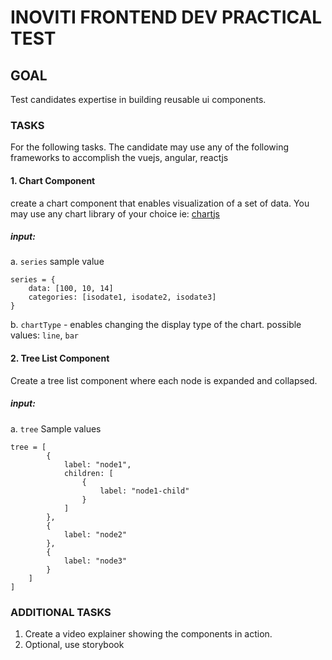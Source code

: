 
# INOVITI FRONTEND DEV PRACTICAL TEST


## GOAL
Test candidates expertise in building reusable ui components.

### TASKS
For the following tasks. The candidate may use any of the following frameworks to accomplish the vuejs, angular, reactjs

#### 1. Chart Component

create a chart component that enables visualization of a set of data. You may use any chart library of your choice ie: [chartjs](https://)



##### input:
 a. `series`
sample value
```
series = {
    data: [100, 10, 14]
    categories: [isodate1, isodate2, isodate3]
}
```
 b. `chartType` - enables changing the display type of the chart.
possible values: `line`, `bar`


#### 2. Tree List Component
Create a tree list component where each node is expanded and collapsed.

##### input:
a. `tree`
Sample values
```
tree = [
        {
            label: "node1",
            children: [
                {
                    label: "node1-child"
                }
            ]
        },
        {
            label: "node2"
        },
        {
            label: "node3"
        }
    ]
]
```
### ADDITIONAL TASKS
1. Create a video explainer showing the components in action.
2. Optional, use storybook



